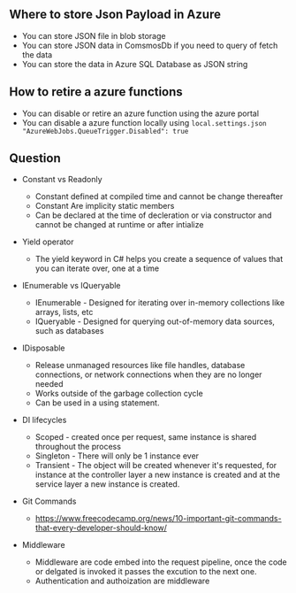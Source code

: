 ## Where to store Json Payload in Azure 
- You can store JSON file in blob storage
- You can store JSON data in ComsmosDb if you need to query of fetch the data
- You can store the data in Azure SQL Database as JSON string

## How to retire a azure functions 
- You can disable or retire an azure function using the azure portal
- You can disable a azure function locally using `local.settings.json` ` "AzureWebJobs.QueueTrigger.Disabled": true`

## Question 
- Constant vs Readonly
  - Constant defined at compiled time and cannot be change thereafter
  - Constant Are implicity static members
  - Can be declared at the time of decleration or via constructor and cannot be changed at runtime or after intialize
 
- Yield operator
  - The yield keyword in C# helps you create a sequence of values that you can iterate over, one at a time

- IEnumerable vs IQueryable
  - IEnumerable - Designed for iterating over in-memory collections like arrays, lists, etc
  - IQueryable - Designed for querying out-of-memory data sources, such as databases

- IDisposable
  - Release unmanaged resources like file handles, database connections, or network connections when they are no longer needed
  - Works outside of the garbage collection cycle
  - Can be used in a using statement.
    
- DI lifecycles 
   - Scoped - created once per request, same instance is shared throughout the process
   - Singleton - There will only be 1 instance ever
   - Transient - The object will be created whenever it's requested, for instance at the controller layer a new instance is created and at the service layer a new instance is created.

- Git Commands 
   - https://www.freecodecamp.org/news/10-important-git-commands-that-every-developer-should-know/
 
- Middleware
  - Middleware are code embed into the request pipeline, once the code or delgated is invoked it passes the excution to the next one.
  - Authentication and authoization are middleware
  
  
